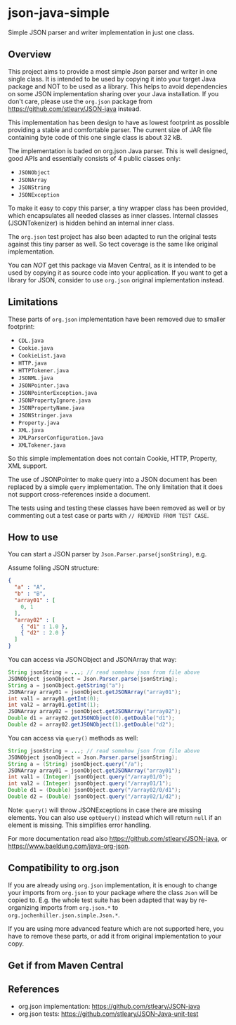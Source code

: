 # json-java-simple

Simple JSON parser and writer implementation in just one class.

## Overview

This project aims to provide a most simple Json parser and writer in one single class. It is intended to be used by copying it into your target Java package and NOT to be used as a library. This helps to avoid dependencies on some JSON implementation sharing over your Java installation. If you don't care, please use the `org.json` package from https://github.com/stleary/JSON-java instead.

This implementation has been design to have as lowest footprint as possible providing a stable and comfortable parser. The current size of JAR file containing byte code of this one single class is about 32 kB.

The implementation is baded on org.json Java parser. This is well designed, good APIs and essentially consists of 4 public classes only:
* `JSONObject`
* `JSONArray`
* `JSONString`
* `JSONException`

To make it easy to copy this parser, a tiny wrapper class has been provided, which encapsulates all needed classes as inner classes. Internal classes (JSONTokenizer) is hidden behind an internal inner class.

The `org.json` test project has also been adapted to run the original tests against this tiny parser as well. So tect coverage is the same like original implementation.

You can *NOT* get this package via Maven Central, as it is intended to be used by copying it as source code into your application. If you want to get a library for JSON, consider to use `org.json` original implementation instead.

## Limitations

These parts of `org.json` implementation have been removed due to smaller footprint:
* `CDL.java`
* `Cookie.java`
* `CookieList.java`
* `HTTP.java`
* `HTTPTokener.java`
* `JSONML.java`
* `JSONPointer.java`
* `JSONPointerException.java`
* `JSONPropertyIgnore.java`
* `JSONPropertyName.java`
* `JSONStringer.java`
* `Property.java`
* `XML.java`
* `XMLParserConfiguration.java`
* `XMLTokener.java`

So this simple implementation does not contain Cookie, HTTP, Property, XML support.

The use of JSONPointer to make query into a JSON document has been replaced by a simple `query` implementation. The only limitation that it does not support cross-references inside a document.

The tests using and testing these classes have been removed as well or by commenting out a test case or parts with `// REMOVED FROM TEST CASE`.

## How to use

You can start a JSON parser by `Json.Parser.parse(jsonString)`, e.g.

Assume folling JSON structure:

```json
{
  "a" : "A",
  "b" : "B",
  "array01" : [
    0, 1
  ],
  "array02" : [
    { "d1" : 1.0 },
    { "d2" : 2.0 }
  ]
}
```

You can access via JSONObject and JSONArray that way:

```java
String jsonString = ...; // read somehow json from file above
JSONObject jsonObject = Json.Parser.parse(jsonString);
String a = jsonObject.getString("a");
JSONArray array01 = jsonObject.getJSONArray("array01");
int val1 = array01.getInt(0);
int val2 = array01.getInt(1);
JSONArray array02 = jsonObject.getJSONArray("array02");
Double d1 = array02.getJSONObject(0).getDouble("d1");
Double d2 = array02.getJSONObject(1).getDouble("d2");
```

You can access via `query()` methods as well:

```java
String jsonString = ...; // read somehow json from file above
JSONObject jsonObject = Json.Parser.parse(jsonString);
String a = (String) jsonObject.query("/a");
JSONArray array01 = jsonObject.getJSONArray("array01");
int val1 = (Integer) jsonObject.query("/array01/0");
int val2 = (Integer) jsonObject.query("/array01/1");
Double d1 = (Double) jsonObject.query("/array02/0/d1");
Double d2 = (Double) jsonObject.query("/array02/1/d2");
```

Note: `query()` will throw JSONExceptions in case there are missing elements. You can also use `optQuery()` instead which will return `null` if an element is missing. This simplifies error handling.

For more documentation read also https://github.com/stleary/JSON-java, or https://www.baeldung.com/java-org-json.

## Compatibility to org.json

If you are already using `org.json` implementation, it is enough to change your imports from `org.json` to your package where the class `Json` will be copied to.
E.g. the whole test suite has been adapted that way by re-organizing imports from `org.json.*` to `org.jochenhiller.json.simple.Json.*`.

If you are using more advanced feature which are not supported here, you have to remove these parts, or add it from original implementation to your copy.

## Get if from Maven Central



## References

* org.json implementation: https://github.com/stleary/JSON-java
* org.json tests: https://github.com/stleary/JSON-Java-unit-test
